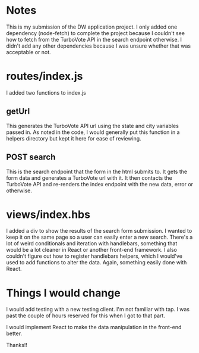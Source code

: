 # Notes

This is my submission of the DW application project. I only added one dependency (node-fetch) to complete the project because I couldn't see how to fetch from the TurboVote API in the search endpoint otherwise. I didn't add any other dependencies because I was unsure whether that was acceptable or not.

# routes/index.js
I added two functions to index.js

## getUrl
This generates the TurboVote API url using the state and city variables passed in. As noted in the code, I would generally put this function in a helpers directory but kept it here for ease of reviewing.

## POST search
This is the search endpoint that the form in the html submits to. It gets the form data and generates a TurboVote url with it. It then contacts the TurboVote API and re-renders the index endpoint with the new data, error or otherwise.

# views/index.hbs

I added a div to show the results of the search form submission. I wanted to keep it on the same page so a user can easily enter a new search. There's a lot of weird conditionals and iteration with handlebars, something that would be a lot cleaner in React or another front-end framework. I also couldn't figure out how to register handlebars helpers, which I would've used to add functions to alter the data. Again, something easily done with React.

# Things I would change
I would add testing with a new testing client. I'm not familiar with tap. I was past the couple of hours reserved for this when I got to that part.

I would implement React to make the data manipulation in the front-end better.

Thanks!!
